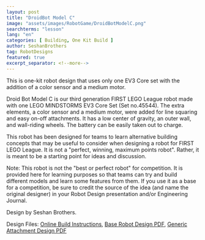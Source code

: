 ```yaml
---
layout: post
title: "DroidBot Model C"
image: "assets/images/RobotGame/DroidBotModelC.png"
searchterms: "lesson"
lang: "en"
categories: [ Building, One Kit Build ]
author: SeshanBrothers
tag: RobotDesigns
featured: true
excerpt_separator: <!--more-->
---
```


This is one-kit robot design that uses only one EV3 Core set with the addition of a color sensor and a medium motor.
<!--more-->
Droid Bot Model C is our third generation FIRST LEGO League robot made with one LEGO MINDSTORMS EV3 Core Set (Set no.45544). The extra elements, a color sensor and a medium motor, were added for line squaring and easy on-off attachments. It has a low center of gravity, an outer wall, and wall-riding wheels.  The battery can be easily taken out to charge.

This robot has been designed for teams to learn alternative building concepts that may be useful to consider when designing a robot for FIRST LEGO League. It is not a "perfect, winning, maximum points robot". Rather, it is meant to be a starting point for ideas and discussion.

Note: This robot is not the "best or perfect robot" for competition. It is provided here for learning purposes so that teams can try and build different models and learn some features from them. If you use it as a base for a competition, be sure to credit the source of the idea (and name the original designer) in your Robot Design presentation and/or Engineering Journal.

Design by Seshan Brothers.

Design Files:
 <a href="https://studio.bricklink.com/v2/build/model.page?idModel=43433">Online Build Instructions</a>,
<a href="/translations/en-us/RobotGame/DroidBotModelCBuildInstructions1.01.pdf">Base Robot Design PDF</a>,
<a href="/translations/en-us/RobotGame/DroidBotModelCAttachment.pdf">Generic Attachment Design PDF</a>
